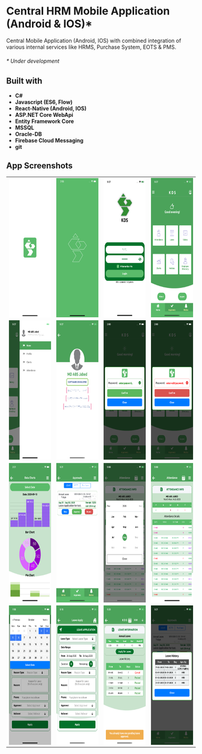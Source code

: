 # Central HRM Mobile Application (Android & IOS)*

Central Mobile Application (Android, IOS) with combined integration of various internal services like HRMS, Purchase System, EOTS & PMS.
###### * Under development

## Built with
* **C#**
* **Javascript (ES6, Flow)**
* **React-Native (Android, IOS)**
* **ASP.NET Core WebApi**
* **Entity Framework Core**
* **MSSQL**
* **Oracle-DB**
* **Firebase Cloud Messaging**
* **git**

## App Screenshots
|||||
|:---:|:---:|:---:|:---:|
| <img src="./hrmrnapp/2.bsplsh.png" width="200" height="370" /> | <img src="./hrmrnapp/3.splash.png" width="200" height="370" /> | <img src="./hrmrnapp/4.login.png" width="200" height="370"/> | <img src="./hrmrnapp/6.home.png" width="200" height="370" /> |
| <img src="./hrmrnapp/7.nav.png" width="200" height="370" /> | <img src="./hrmrnapp/8.profile.png" width="200" height="370"/> | <img src="./hrmrnapp/8.SalaryCheck.png" width="200" height="370"/> | <img src="./hrmrnapp/8.SalaryCheck2.png" width="200" height="370" /> | 
|<img src="./hrmrnapp/9.charts.png" width="200" height="370" /> | <img src="./hrmrnapp/12.LeaveApproval.png" width="200" height="370"/> | <img src="./hrmrnapp/9.attandance-month.png" width="200" height="370" /> | <img src="./hrmrnapp/10.atnd.png" width="200" height="370"/> |
| <img src="./hrmrnapp/11.laveDateSelection.png" width="200" height="370" /> | <img src="./hrmrnapp/11.leaveApply.png" width="200" height="370" /> | <img src="./hrmrnapp/11.leaveHistory.png" width="200" height="370"/> | <img src="./hrmrnapp/12.EmployeeLeaveList.png" width="200" height="370" /> |

